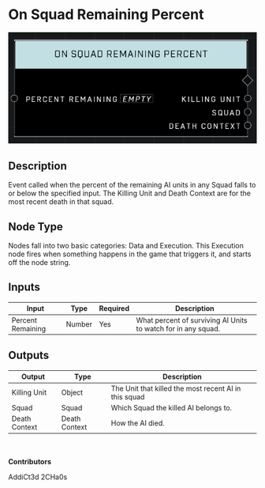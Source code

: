 # On Squad Remaining Percent
![](../../../.gitbook/assets/on-squad-remaining-percent.png)

## Description
Event called when the percent of the remaining AI units in any Squad falls to or below the specified input. The Killing Unit and Death Context are for the most recent death in that squad.

## Node Type
Nodes fall into two basic categories: Data and Execution. This Execution node fires when something happens in the game that triggers it, and starts off the node string.

## Inputs
| Input | Type | Required | Description |
|------------------|------------------|----------|--------------------------------------------------------------|
| Percent Remaining | Number | Yes | What percent of surviving AI Units to watch for in any squad.|

## Outputs
| Output | Type | Description |
|------------------|------------------|--------------------------------------------------------------|
| Killing Unit | Object | The Unit that killed the most recent AI in this squad|
| Squad | Squad | Which Squad the killed AI belongs to. |
| Death Context | Death Context | How the AI died. |

\
\
**Contributors**

AddiCt3d 2CHa0s